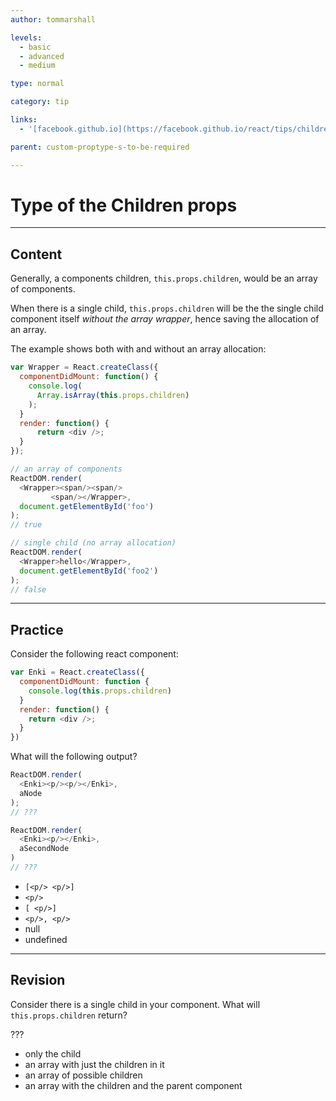 ```yaml
---
author: tommarshall

levels:
  - basic
  - advanced
  - medium

type: normal

category: tip

links:
  - '[facebook.github.io](https://facebook.github.io/react/tips/children-props-type.html){website}'

parent: custom-proptype-s-to-be-required

---
```

# Type of the Children props

---
## Content

Generally, a components children, `this.props.children`, would be an array of components.

When there is a single child, `this.props.children` will be the the single child component itself *without the array wrapper*, hence saving the allocation of an array.

The example shows both with and without an array allocation:

```javascript
var Wrapper = React.createClass({
  componentDidMount: function() {
    console.log(
      Array.isArray(this.props.children)
    );
  }
  render: function() {
      return <div />;
  }
});

// an array of components
ReactDOM.render(
  <Wrapper><span/><span/>
         <span/></Wrapper>,
  document.getElementById('foo')
);
// true

// single child (no array allocation)
ReactDOM.render(
  <Wrapper>hello</Wrapper>,
  document.getElementById('foo2')
);
// false
```

---
## Practice

Consider the following react component:

```javascript
var Enki = React.createClass({
  componentDidMount: function {
    console.log(this.props.children)
  }
  render: function() {
    return <div />;
  }
})
```

What will the following output?

```javascript
ReactDOM.render(
  <Enki><p/><p/></Enki>,
  aNode
);
// ???

ReactDOM.render(
  <Enki><p/></Enki>,
  aSecondNode
)
// ???
```

* `[<p/> <p/>]`
* `<p/>`
* `[ <p/>]`
* `<p/>, <p/>`
* null
* undefined

---
## Revision

Consider there is a single child in your component. What will `this.props.children` return?

???

* only the child
* an array with just the children in it
* an array of possible children
* an array with the children and the parent component